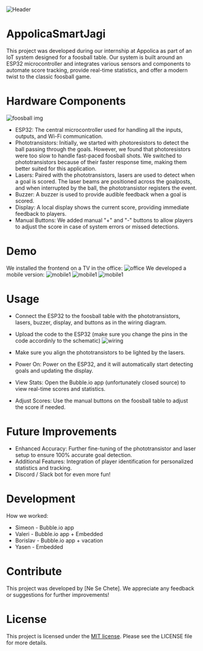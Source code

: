 
![Header](https://github.com/Ne-Se-Chete/AppolicaInternSmartFoosball/blob/main/images/Header.png)

# AppolicaSmartJagi

This project was developed during our internship at Appolica as part of an IoT system designed for a foosball table. Our system is built around an ESP32 microcontroller and integrates various sensors and components to automate score tracking, provide real-time statistics, and offer a modern twist to the classic foosball game.


# Hardware Components

![foosball img](https://github.com/Ne-Se-Chete/AppolicaInternSmartFoosball/blob/main/images/foosball.jpg?raw=true)

- ESP32: The central microcontroller used for handling all the inputs, outputs, and Wi-Fi communication.
- Phototransistors: Initially, we started with photoresistors to detect the ball passing through the goals. However, we found that photoresistors were too slow to handle fast-paced foosball shots. We switched to phototransistors because of their faster response time, making them better suited for this application.
- Lasers: Paired with the phototransistors, lasers are used to detect when a goal is scored. The laser beams are positioned across the goalposts, and when interrupted by the ball, the phototransistor registers the event.
- Buzzer: A buzzer is used to provide audible feedback when a goal is scored.
- Display: A local display shows the current score, providing immediate feedback to players.
- Manual Buttons: We added manual "+" and "-" buttons to allow players to adjust the score in case of system errors or missed detections.

# Demo
We installed the frontend on a TV in the office:
![office](https://github.com/Ne-Se-Chete/AppolicaInternSmartFoosball/blob/main/images/office.jpg?raw=true)
We developed a mobile version:
![mobile1](https://github.com/Ne-Se-Chete/AppolicaInternSmartFoosball/blob/main/images/mobile1.jpg?raw=true)
![mobile1](https://github.com/Ne-Se-Chete/AppolicaInternSmartFoosball/blob/main/images/mobile2.jpg?raw=true)
![mobile1](https://github.com/Ne-Se-Chete/AppolicaInternSmartFoosball/blob/main/images/mobile3.jpg?raw=true)


# Usage

- Connect the ESP32 to the foosball table with the phototransistors, lasers, buzzer, display, and buttons as in the wiring diagram.
- Upload the code to the ESP32 (make sure you change the pins in the code accordinly to the schematic)
![wiring](https://github.com/Ne-Se-Chete/AppolicaInternSmartFoosball/blob/main/images/wiring.png?raw=true)

- Make sure you align the phototransistors to be lighted by the lasers.
- Power On: Power on the ESP32, and it will automatically start detecting goals and updating the display.
- View Stats: Open the Bubble.io app (unfortunately closed source) to view real-time scores and statistics.
- Adjust Scores: Use the manual buttons on the foosball table to adjust the score if needed.

# Future Improvements
- Enhanced Accuracy: Further fine-tuning of the phototransistor and laser setup to ensure 100% accurate goal detection.
- Additional Features: Integration of player identification for personalized statistics and tracking.
- Discord / Slack bot for even more fun!

# Development
How we worked:

- Simeon - Bubble.io app
- Valeri - Bubble.io app + Embedded
- Borislav - Bubble.io app + vacation
- Yasen - Embedded

# Contribute
This project was developed by [Ne Se Chete]. We appreciate any feedback or suggestions for further improvements!

# License

This project is licensed under the [MIT license](./LICENSE). Please see the LICENSE file for more details.


